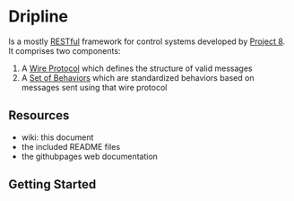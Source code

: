 # Dripline

Is a mostly [RESTful](https://ics.uci.edu/~fielding/pubs/dissertation/rest_arch_style.htm) framework for control systems developed by [Project 8](http://www.project8.org).
It comprises two components:  
1. A [Wire Protocol](#Wire-Protocol) which defines the structure of valid messages
2. A [Set of Behaviors](#Behaviors) which are standardized behaviors based on messages sent using that wire protocol

## Resources
* wiki: this document
* the included README files
* the githubpages web documentation

## Getting Started
